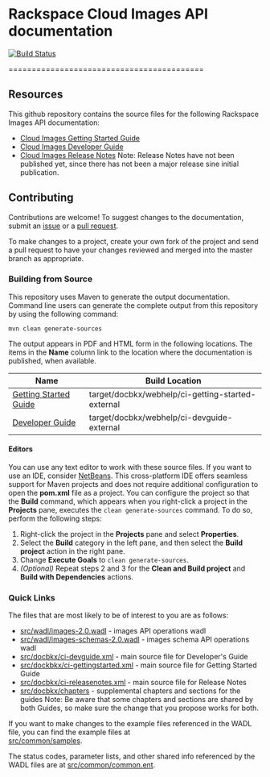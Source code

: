 # Rackspace Cloud Images API documentation

[![Build Status](https://travis-ci.org/rackerlabs/docs-cloud-images.svg?branch=master)](https://travis-ci.org/rackerlabs/docs-cloud-images)

==========================================
## Resources

This github repository contains the source files for the following Rackspace Images API documentation:

* [Cloud Images Getting Started Guide](http://docs.rackspace.com/images/api/v2.0/ci-gettingstarted/)
* [Cloud Images Developer Guide](http://docs.rackspace.com/images/api/v2.0/ci-devguide/)
* [Cloud Images Release Notes](http://docs.rackspace.com/images/api/v2.0/ci-releasenotes/)
    Note: Release Notes have not been published yet, since there has not been a major release sine initial publication.

## Contributing

Contributions are welcome! To suggest changes to the documentation, 
    submit an [issue](https://github.com/rackerlabs/docs-cloud-images/issues) 
    or a [pull request](https://github.com/rackerlabs/docs-cloud-images/pulls).

To make changes to a project, create your own fork of the project and send a pull request to have your changes reviewed 
    and merged into the master branch as appropriate.

### Building from Source

This repository uses Maven to generate the output documentation. Command line users can generate the complete output from this 
    repository by using the following command:

    mvn clean generate-sources

The output appears in PDF and HTML form in the following locations. The items in the **Name** column link to the location 
    where the documentation is published, when available.

| Name | Build Location |
| --- | --- |
| [Getting Started Guide](http://docs.rackspace.com/images/api/v2/ci-gettingstarted) | target/docbkx/webhelp/ci-getting-started-external |
| [Developer Guide](http://docs.rackspace.com/images/api/v2/ci-devguide/) | target/docbkx/webhelp/ci-devguide-external |

#### Editors

You can use any text editor to work with these source files. If you want to use an IDE, consider [NetBeans](http://netbeans.org). 
    This cross-platform IDE offers seamless support for Maven projects and does not require  additional configuration to open
    the **pom.xml** file as a project. You can configure the project so that the **Build** command, which appears when you 
    right-click a project in the **Projects** pane, executes the `clean generate-sources` command. To do so, perform the following 
    steps:

1. Right-click the project in the **Projects** pane and select **Properties**.
2. Select the **Build** category in the left pane, and then select the **Build project** action in the right pane.
3. Change **Execute Goals** to `clean generate-sources`.
4. *(Optional)* Repeat steps 2 and 3 for the **Clean and Build project** and **Build with Dependencies** actions.

### Quick Links

The files that are most likely to be of interest to you are as follows:

* [src/wadl/images-2.0.wadl](src/resources/wadl/images-2.0.wadl) - images API operations wadl
* [src/wadl/images-schemas-2.0.wadl](src/resources/wadl/images-schemas-2.0.wadl) - images schema API operations wadl
* [src/docbkx/ci-devguide.xml](src/docbkx/ci-devguide.xml) - main source file for Developer's Guide
* [src/dockbkx/ci-gettingstarted.xml](src/dockbkx/ci-gettingstarted.xml) - main source file for Getting Started Guide
* [src/docbkx/ci-releasenotes.xml](src/docbkx/ci-releasenotes.xml) - main source file for Release Notes
* [src/docbkx/chapters](src/docbkx/chapters) - supplemental chapters and sections for the guides
    Note: Be aware that some chapters and sections are shared by both Guides, so make sure the change that you propose works for both.

If you want to make changes to the example files referenced in the WADL file, you can find the example files at  
    [src/common/samples](src/common/samples).

The status codes, parameter lists, and other shared info referenced by the WADL files are at 
    [src/common/common.ent](src/common/common.ent).
